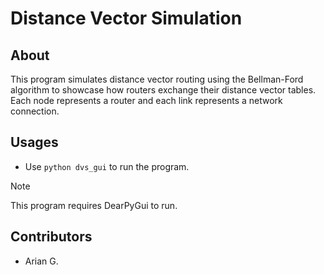 # Distance Vector Simulation
## About
This program simulates distance vector routing using the Bellman-Ford <br>
algorithm to showcase how routers exchange their distance vector tables. <br>
Each node represents a router and each link represents a network connection.
## Usages
- Use `python dvs_gui` to run the program.
> [!NOTE]
> This program requires DearPyGui to run.
## Contributors
- Arian G.
